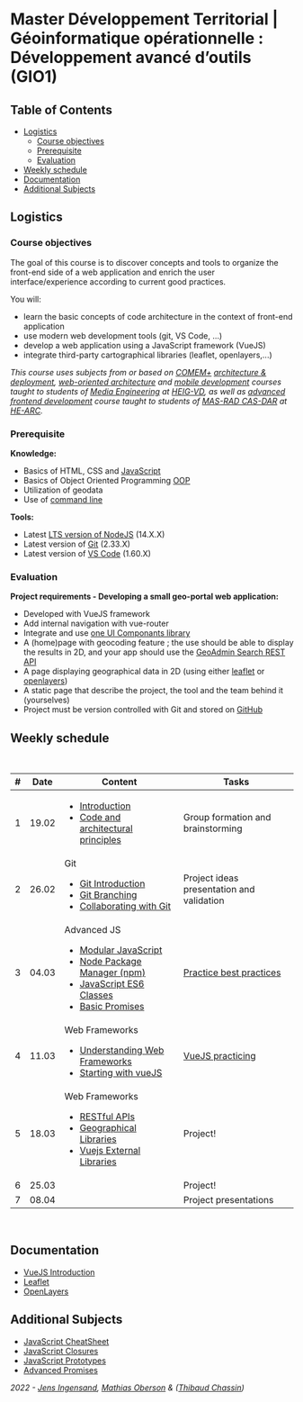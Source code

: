 # Master Développement Territorial | Géoinformatique opérationnelle : Développement avancé d’outils (GIO1)

## Table of Contents

<!-- START doctoc generated TOC please keep comment here to allow auto update -->
<!-- DON'T EDIT THIS SECTION, INSTEAD RE-RUN doctoc TO UPDATE -->


- [Logistics](#logistics)
  - [Course objectives](#course-objectives)
  - [Prerequisite](#prerequisite)
  - [Evaluation](#evaluation)
- [Weekly schedule](#weekly-schedule)
- [Documentation](#documentation)
- [Additional Subjects](#additional-subjects)

<!-- END doctoc generated TOC please keep comment here to allow auto update -->

## Logistics

### Course objectives

The goal of this course is to discover concepts and tools to organize the front-end side of a web application and enrich the user interface/experience according to current good practices.

You will:

- learn the basic concepts of code architecture in the context of front-end application
- use modern web development tools (git, VS Code, ...)
- develop a web application using a JavaScript framework (VueJS)
- integrate third-party cartographical libraries (leaflet, openlayers,...)

_This course uses subjects from or based on [COMEM+][comem] [architecture & deployment][comem-archidep], [web-oriented architecture][comem-archioweb] and [mobile development][comem-devmobil] courses taught to students of [Media Engineering][im] at [HEIG-VD][heig], as well as [advanced frontend development][dfa] course taught to students of [MAS-RAD CAS-DAR][masrad-casdar] at [HE-ARC][he-arc]._

### Prerequisite

**Knowledge:**

- Basics of HTML, CSS and [JavaScript][js-bas]
- Basics of Object Oriented Programming [OOP][oop]
- Utilization of geodata
- Use of [command line][cli]

**Tools:**

- Latest [LTS version of NodeJS][node] (14.X.X)
- Latest version of [Git][git-install] (2.33.X)
- Latest version of [VS Code][vs-code] (1.60.X)

### Evaluation

**Project requirements - Developing a small geo-portal web application:**

- Developed with VueJS framework
- Add internal navigation with vue-router
- Integrate and use [one UI Componants library][vue-ui-lib]
- A (home)page with geocoding feature ; the use should be able to display the results in 2D, and your app should use the [GeoAdmin Search REST API][geo-admin-search]
- A page displaying geographical data in 2D (using either [leaflet][leaflet] or [openlayers][openlayers])
- A static page that describe the project, the tool and the team behind it (yourselves)
- Project must be version controlled with Git and stored on [GitHub][github]

## Weekly schedule

<br>
<table>
  <thead>
    <tr>
      <th>#</th>
      <th>Date</th>
      <th>Content</th>
      <th>Tasks</th>
    </tr>
  </thead>
  <tbody>
    <tr>
      <td>1</td><td>19.02</td>
      <td><ul>
          <li><a href="./subjects/introduction">Introduction</a></li>
          <li><a href="./subjects/basic-principles">Code and architectural principles</a></li>
      </ul></td>
      <td>Group formation and brainstorming</td>
    </tr>
    <tr>
      <td>2</td><td>26.02</td>
      <td>
      Git<ul>
          <li><a href="https://mediacomem.github.io/comem-archidep/2019-2020/subjects/git/?home=https://tazaf.github.io/heig-mdt-gio1/latest/">Git Introduction</a></li>
          <li><a href="https://mediacomem.github.io/comem-archidep/2019-2020/subjects/git-branching/?home=https://tazaf.github.io/heig-mdt-gio1/latest/">Git Branching</a></li>
          <li><a href="https://mediacomem.github.io/comem-archidep/2019-2020/subjects/git-collaborating/?home=https://tazaf.github.io/heig-mdt-gio1/latest/">Collaborating with Git</a></li>
      </ul></td>
      <td>Project ideas presentation and validation</td>
    </tr>
    <tr>
      <td>3</td><td>04.03</td>
      <td>Advanced JS<ul>
          <li><a href="./subjects/js-modules">Modular JavaScript</a></li>
          <li><a href="./subjects/npm">Node Package Manager (npm)</a></li>
          <li><a href="./subjects/js-classes">JavaScript ES6 Classes</a></li>
          <li><a href="./subjects/js-promises-basics">Basic Promises</a></li>
      </ul></td>
      <td><a href="https://github.com/Tazaf/mdt-gio1-practice/">Practice best practices</a></td>
    </tr>
    <tr>
      <td>4</td><td>11.03</td>
      <td>Web Frameworks<ul>
          <li><a href="./subjects/web-frameworks">Understanding Web Frameworks</a></li>
          <li><a href="./subjects/vuejs">Starting with vueJS</a></li>
      </ul></td>
      <td><a href="https://github.com/Tazaf/mdt-gio1-vue-seed">VueJS practicing</a></td>
    </tr>
    <tr>
      <td>5</td><td>18.03</td>
      <td>Web Frameworks<ul>
          <li><a href="./subjects/rest">RESTful APIs</a></li>
          <li><a href="./subjects/geolibs">Geographical Libraries</a></li>
          <li><a href="./subjects/vue-external-libraries">Vuejs External Libraries</a></li>
      </ul></td>
      <td>Project!</td>
    </tr>
    <tr>
      <td>6</td><td>25.03</td>
      <td></td>
      <td>Project!</td>
    </tr>
    <tr>
      <td>7</td><td>08.04</td>
      <td></td>
      <td>Project presentations</td>
    </tr>
  </tbody>
</table>
<br>

## Documentation

- [VueJS Introduction][vue-intro]
- [Leaflet][leaflet]
- [OpenLayers][openlayers]

## Additional Subjects

- [JavaScript CheatSheet][js-cheat]
- [JavaScript Closures][js-clos]
- [JavaScript Prototypes][js-prot]
- [Advanced Promises][js-prom]

_2022 - [Jens Ingensand](mailto:jens.ingensand@heig-vd.ch), [Mathias Oberson](mailto:mathias.oberson@heig-vd.ch) & ([Thibaud Chassin](thibaud.chassin@heig-vd.ch))_

[cli]: https://mediacomem.github.io/comem-archidep/latest/subjects/cli/?home=https://tazaf.github.io/heig-mdt-gio1/latest/
[dfa]: https://mediacomem.github.io/comem-masrad-dfa/latest/
[heig]: http://www.heig-vd.ch
[im]: https://heig-vd.ch/formations/bachelor/filieres/ingenierie-des-medias
[comem]: http://www.heig-vd.ch/comem
[comem-archioweb]: https://mediacomem.github.io/comem-archioweb/latest/
[comem-archidep]: https://mediacomem.github.io/comem-archidep/latest/
[comem-devmobil]: https://mediacomem.github.io/comem-devmobil/latest/
[masrad-casdar]: https://www.he-arc.ch/ingenierie/mas-rad-cas-dar
[he-arc]: https://www.he-arc.ch/
[node]: https://nodejs.org/en/
[git-install]: https://git-scm.com/book/en/v2/Getting-Started-Installing-Git
[vs-code]: https://code.visualstudio.com/
[js-bas]: https://mediacomem.github.io/comem-masrad-dfa/latest/subjects/js/?home=https://tazaf.github.io/heig-mdt-gio1/latest/
[git]: https://mediacomem.github.io/comem-archidep/2019-2020/subjects/git/?home=https://tazaf.github.io/heig-mdt-gio1/latest/
[git-branching]: https://mediacomem.github.io/comem-archidep/2019-2020/subjects/git-branching/?home=https://tazaf.github.io/heig-mdt-gio1/latest/
[git-collab]: https://mediacomem.github.io/comem-archidep/2019-2020/subjects/git-collaborating/?home=https://tazaf.github.io/heig-mdt-gio1/latest/
[js-modules]: https://mediacomem.github.io/comem-devmobil/latest/subjects/js-modules/?home=https://tazaf.github.io/heig-mdt-gio1/latest/
[rest]: https://mediacomem.github.io/comem-archioweb/latest/subjects/rest/?home=https://tazaf.github.io/heig-mdt-gio1/latest/
[js-prom-basic]: https://mediacomem.github.io/comem-devmobil/latest/subjects/js-promises-basics/?home=https://tazaf.github.io/heig-mdt-gio1/latest/
[npm]: https://mediacomem.github.io/comem-archioweb/2019-2020/subjects/npm/?home=https://tazaf.github.io/heig-mdt-gio1/latest/
[vue-intro]: https://vuejs.org/v2/guide/
[leaflet]: https://leafletjs.com/reference-1.7.1.html
[openlayers]: https://openlayers.org/en/latest/doc/
[cesium]: https://cesium.com/docs/cesiumjs-ref-doc/
[js-clos]: https://mediacomem.github.io/comem-devmobil/latest/subjects/js-closures/?home=https://tazaf.github.io/heig-mdt-gio1/latest/
[js-prot]: https://mediacomem.github.io/comem-devmobil/latest/subjects/js-prototypes/?home=https://tazaf.github.io/heig-mdt-gio1/latest/
[js-prom]: https://mediacomem.github.io/comem-devmobil/latest/subjects/js-promises/?home=https://tazaf.github.io/heig-mdt-gio1/latest/
[vue-ui-lib]: https://github.com/vuejs/awesome-vue#responsive
[github]: https://github.com
[js-classes]: https://mediacomem.github.io/comem-devmobil/latest/subjects/js-classes/?home=https://tazaf.github.io/heig-mdt-gio1/latest/
[basic-principles]: ./subjects/basic-principles
[oop]: https://www.datacamp.com/community/tutorials/python-oop-tutorial
[intro]: ./subjects/introduction
[write-functions]: https://hackernoon.com/dont-be-that-guy-write-better-functions-f5423aa01c1f
[design-patterns]: https://fr.wikipedia.org/wiki/Patron_de_conception
[practice]: https://github.com/Tazaf/mdt-gio1-practice/
[js-cheat]: https://www.codecademy.com/learn/introduction-to-javascript/modules/learn-javascript-introduction/cheatsheet
[web-frameworks]: ./subjects/web-frameworks
[vue-intro-course]: ./subjects/vuejs
[geo-libs]: ./subjects/geolibs
[vue-ext-lib-course]: ./subjects/vue-external-libraries
[geo-admin-search]: https://api3.geo.admin.ch/services/sdiservices.html
[vue-seed]: https://github.com/Tazaf/mdt-gio1-vue-seed
